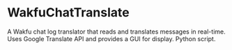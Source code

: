 # WakfuChatTranslate
A Wakfu chat log translator that reads and translates messages in real-time. Uses Google Translate API and provides a GUI for display. Python script.
